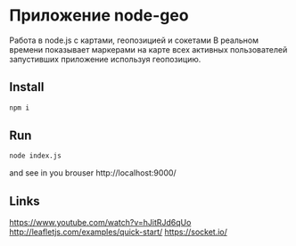 # Приложение node-geo
Работа в node.js с картами, геопозицией и сокетами
В реальном времени показывает маркерами на карте всех активных пользователей запустивших приложение используя геопозицию.

## Install
```sh
npm i
```

## Run
```sh
node index.js
```
and see in you brouser http://localhost:9000/

## Links
https://www.youtube.com/watch?v=hJitRJd6qUo
http://leafletjs.com/examples/quick-start/
https://socket.io/




